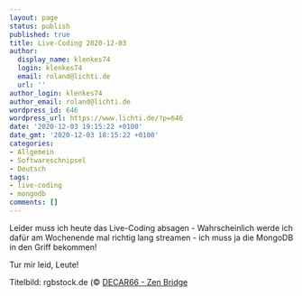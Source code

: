 ```yaml
---
layout: page
status: publish
published: true
title: Live-Coding 2020-12-03
author:
  display_name: klenkes74
  login: klenkes74
  email: roland@lichti.de
  url: ''
author_login: klenkes74
author_email: roland@lichti.de
wordpress_id: 646
wordpress_url: https://www.lichti.de/?p=646
date: '2020-12-03 19:15:22 +0100'
date_gmt: '2020-12-03 18:15:22 +0100'
categories:
- Allgemein
- Softwareschnipsel
- Deutsch
tags:
- live-coding
- mongodb
comments: []
---
```

<p><!-- wp:paragraph --></p>
<p>Leider muss ich heute das Live-Coding absagen - Wahrscheinlich werde ich dafür am Wochenende mal richtig lang streamen - ich muss ja die MongoDB in den Griff bekommen!</p>
<p><!-- /wp:paragraph --></p>
<p><!-- wp:paragraph --></p>
<p>Tur mir leid, Leute!</p>
<p><!-- /wp:paragraph --></p>
<p><!-- wp:paragraph {"fontSize":"small"} --></p>
<p class="has-small-font-size">Titelbild: rgbstock.de (© <a href="https://www.rgbstock.de/photo/mfr3l5w/Zen+Bridge">DECAR66 - Zen Bridge</a></p>
<p><!-- /wp:paragraph --></p>
